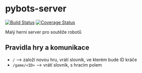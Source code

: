 pybots-server 
====================

[![Build Status](https://travis-ci.org/spseol/pybots-server.svg?branch=master)](https://travis-ci.org/spseol/pybots-server)
[![Coverage Status](https://coveralls.io/repos/spseol/pybots-server/badge.svg?branch=master&service=github)](https://coveralls.io/github/spseol/pybots-server?branch=master)

Malý herní server pro soutěže robotů


Pravidla hry a komunikace
---------------------------

* `/` --> založí novou hru, vrátí slovník, ve kterém bude ID kráče
* `/game/<ID>` --> vrátí slovník, s hracím polem
